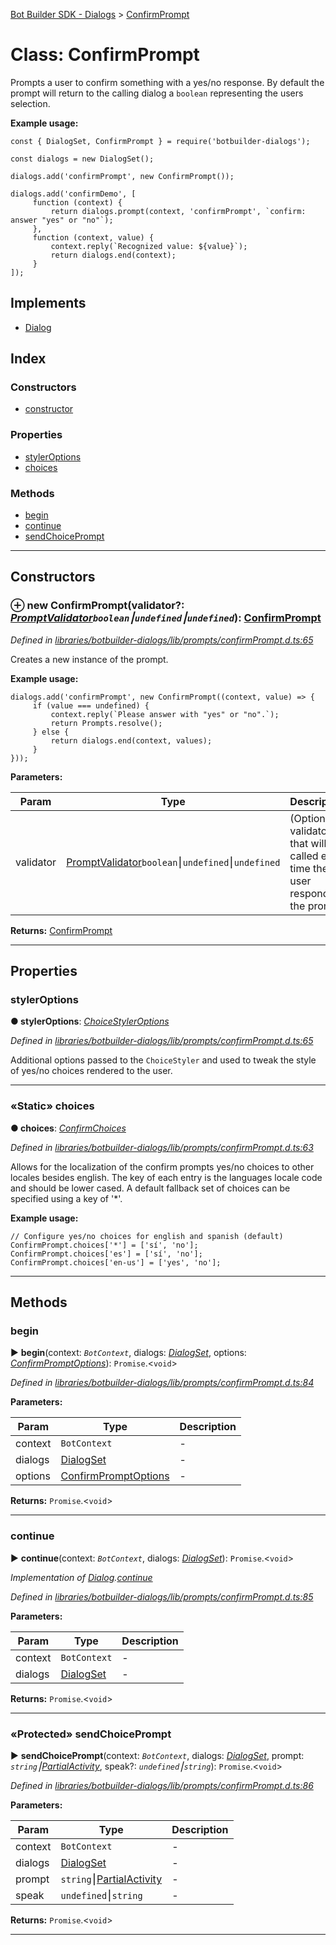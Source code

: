 [Bot Builder SDK - Dialogs](../README.md) > [ConfirmPrompt](../classes/botbuilder_dialogs.confirmprompt.md)



# Class: ConfirmPrompt


Prompts a user to confirm something with a yes/no response. By default the prompt will return to the calling dialog a `boolean` representing the users selection.

**Example usage:**

    const { DialogSet, ConfirmPrompt } = require('botbuilder-dialogs');

    const dialogs = new DialogSet();

    dialogs.add('confirmPrompt', new ConfirmPrompt());

    dialogs.add('confirmDemo', [
         function (context) {
             return dialogs.prompt(context, 'confirmPrompt', `confirm: answer "yes" or "no"`);
         },
         function (context, value) {
             context.reply(`Recognized value: ${value}`);
             return dialogs.end(context);
         }
    ]);

## Implements

* [Dialog](../interfaces/botbuilder_dialogs.dialog.md)

## Index

### Constructors

* [constructor](botbuilder_dialogs.confirmprompt.md#constructor)


### Properties

* [stylerOptions](botbuilder_dialogs.confirmprompt.md#styleroptions)
* [choices](botbuilder_dialogs.confirmprompt.md#choices)


### Methods

* [begin](botbuilder_dialogs.confirmprompt.md#begin)
* [continue](botbuilder_dialogs.confirmprompt.md#continue)
* [sendChoicePrompt](botbuilder_dialogs.confirmprompt.md#sendchoiceprompt)



---
## Constructors
<a id="constructor"></a>


### ⊕ **new ConfirmPrompt**(validator?: *[PromptValidator](../#promptvalidator)`boolean`⎮`undefined`⎮`undefined`*): [ConfirmPrompt](botbuilder_dialogs.confirmprompt.md)


*Defined in [libraries/botbuilder-dialogs/lib/prompts/confirmPrompt.d.ts:65](https://github.com/Microsoft/botbuilder-js/blob/071de25/libraries/botbuilder-dialogs/lib/prompts/confirmPrompt.d.ts#L65)*



Creates a new instance of the prompt.

**Example usage:**

    dialogs.add('confirmPrompt', new ConfirmPrompt((context, value) => {
         if (value === undefined) {
             context.reply(`Please answer with "yes" or "no".`);
             return Prompts.resolve();
         } else {
             return dialogs.end(context, values);
         }
    }));


**Parameters:**

| Param | Type | Description |
| ------ | ------ | ------ |
| validator | [PromptValidator](../#promptvalidator)`boolean`⎮`undefined`⎮`undefined`   |  (Optional) validator that will be called each time the user responds to the prompt. |





**Returns:** [ConfirmPrompt](botbuilder_dialogs.confirmprompt.md)

---


## Properties
<a id="styleroptions"></a>

###  stylerOptions

**●  stylerOptions**:  *[ChoiceStylerOptions]()* 

*Defined in [libraries/botbuilder-dialogs/lib/prompts/confirmPrompt.d.ts:65](https://github.com/Microsoft/botbuilder-js/blob/071de25/libraries/botbuilder-dialogs/lib/prompts/confirmPrompt.d.ts#L65)*



Additional options passed to the `ChoiceStyler` and used to tweak the style of yes/no choices rendered to the user.




___

<a id="choices"></a>

### «Static» choices

**●  choices**:  *[ConfirmChoices](../interfaces/botbuilder_dialogs.confirmchoices.md)* 

*Defined in [libraries/botbuilder-dialogs/lib/prompts/confirmPrompt.d.ts:63](https://github.com/Microsoft/botbuilder-js/blob/071de25/libraries/botbuilder-dialogs/lib/prompts/confirmPrompt.d.ts#L63)*



Allows for the localization of the confirm prompts yes/no choices to other locales besides english. The key of each entry is the languages locale code and should be lower cased. A default fallback set of choices can be specified using a key of '*'.

**Example usage:**

    // Configure yes/no choices for english and spanish (default)
    ConfirmPrompt.choices['*'] = ['sí', 'no'];
    ConfirmPrompt.choices['es'] = ['sí', 'no'];
    ConfirmPrompt.choices['en-us'] = ['yes', 'no'];




___


## Methods
<a id="begin"></a>

###  begin

► **begin**(context: *`BotContext`*, dialogs: *[DialogSet](botbuilder_dialogs.dialogset.md)*, options: *[ConfirmPromptOptions](../interfaces/botbuilder_dialogs.confirmpromptoptions.md)*): `Promise`.<`void`>



*Defined in [libraries/botbuilder-dialogs/lib/prompts/confirmPrompt.d.ts:84](https://github.com/Microsoft/botbuilder-js/blob/071de25/libraries/botbuilder-dialogs/lib/prompts/confirmPrompt.d.ts#L84)*



**Parameters:**

| Param | Type | Description |
| ------ | ------ | ------ |
| context | `BotContext`   |  - |
| dialogs | [DialogSet](botbuilder_dialogs.dialogset.md)   |  - |
| options | [ConfirmPromptOptions](../interfaces/botbuilder_dialogs.confirmpromptoptions.md)   |  - |





**Returns:** `Promise`.<`void`>





___

<a id="continue"></a>

###  continue

► **continue**(context: *`BotContext`*, dialogs: *[DialogSet](botbuilder_dialogs.dialogset.md)*): `Promise`.<`void`>



*Implementation of [Dialog](../interfaces/botbuilder_dialogs.dialog.md).[continue](../interfaces/botbuilder_dialogs.dialog.md#continue)*

*Defined in [libraries/botbuilder-dialogs/lib/prompts/confirmPrompt.d.ts:85](https://github.com/Microsoft/botbuilder-js/blob/071de25/libraries/botbuilder-dialogs/lib/prompts/confirmPrompt.d.ts#L85)*



**Parameters:**

| Param | Type | Description |
| ------ | ------ | ------ |
| context | `BotContext`   |  - |
| dialogs | [DialogSet](botbuilder_dialogs.dialogset.md)   |  - |





**Returns:** `Promise`.<`void`>





___

<a id="sendchoiceprompt"></a>

### «Protected» sendChoicePrompt

► **sendChoicePrompt**(context: *`BotContext`*, dialogs: *[DialogSet](botbuilder_dialogs.dialogset.md)*, prompt: *`string`⎮[Partial]()[Activity]()*, speak?: *`undefined`⎮`string`*): `Promise`.<`void`>



*Defined in [libraries/botbuilder-dialogs/lib/prompts/confirmPrompt.d.ts:86](https://github.com/Microsoft/botbuilder-js/blob/071de25/libraries/botbuilder-dialogs/lib/prompts/confirmPrompt.d.ts#L86)*



**Parameters:**

| Param | Type | Description |
| ------ | ------ | ------ |
| context | `BotContext`   |  - |
| dialogs | [DialogSet](botbuilder_dialogs.dialogset.md)   |  - |
| prompt | `string`⎮[Partial]()[Activity]()   |  - |
| speak | `undefined`⎮`string`   |  - |





**Returns:** `Promise`.<`void`>





___



